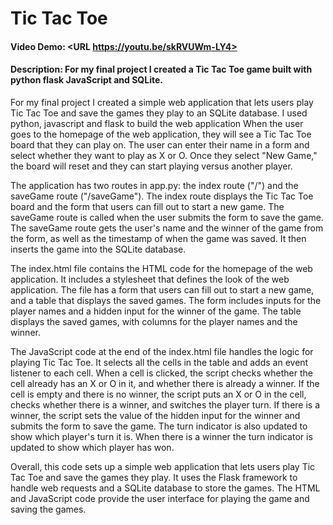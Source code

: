 # Tic Tac Toe
#### Video Demo:  <URL https://youtu.be/skRVUWm-LY4>
#### Description: For my final project I created a Tic Tac Toe game built with python flask JavaScript and SQLite.
For my final project I created a simple web application that lets users play Tic Tac Toe and save the games they play to an SQLite database. I used python, javascript and flask to build the web application When the user goes to the homepage of the web application, they will see a Tic Tac Toe board that they can play on. The user can enter their name in a form and select whether they want to play as X or O. Once they select "New Game," the board will reset and they can start playing versus another player.

The application has two routes in app.py: the index route ("/") and the saveGame route ("/saveGame"). The index route displays the Tic Tac Toe board and the form that users can fill out to start a new game. The saveGame route is called when the user submits the form to save the game. The saveGame route gets the user's name and the winner of the game from the form, as well as the timestamp of when the game was saved. It then inserts the game into the SQLite database.


The index.html file contains the HTML code for the homepage of the web application. It includes a stylesheet that defines the look of the web application. The file has a form that users can fill out to start a new game, and a table that displays the saved games. The form includes inputs for the player names and a hidden input for the winner of the game. The table displays the saved games, with columns for the player names and the winner.

The JavaScript code at the end of the index.html file handles the logic for playing Tic Tac Toe. It selects all the cells in the table and adds an event listener to each cell. When a cell is clicked, the script checks whether the cell already has an X or O in it, and whether there is already a winner. If the cell is empty and there is no winner, the script puts an X or O in the cell, checks whether there is a winner, and switches the player turn. If there is a winner, the script sets the value of the hidden input for the winner and submits the form to save the game. The turn indicator is also updated to show which player's turn it is. When there is a winner the turn indicator is updated to show which player has won.

Overall, this code sets up a simple web application that lets users play Tic Tac Toe and save the games they play. It uses the Flask framework to handle web requests and a SQLite database to store the games. The HTML and JavaScript code provide the user interface for playing the game and saving the games.


